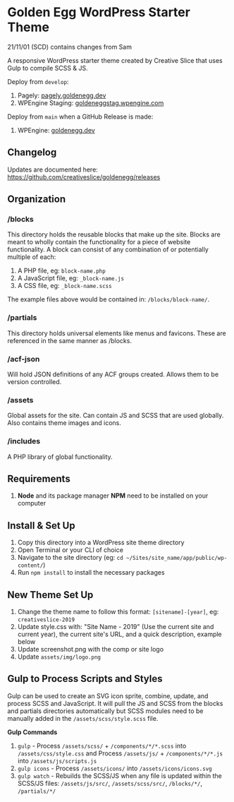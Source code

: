 # Golden Egg WordPress Starter Theme
21/11/01 (SCD) contains changes from Sam 

A responsive WordPress starter theme created by Creative Slice that uses Gulp to compile SCSS &amp; JS.

Deploy from `develop`:
1. Pagely: [pagely.goldenegg.dev](https://goldenegg.dev)
1. WPEngine Staging: [goldeneggstag.wpengine.com](https://goldeneggstag.wpengine.com)

Deploy from `main` when a GitHub Release is made:
1. WPEngine: [goldenegg.dev](https://goldenegg.dev)


## Changelog
Updates are documented here: https://github.com/creativeslice/goldenegg/releases

## Organization

### /blocks

This directory holds the reusable blocks that make up the site. Blocks are meant to wholly contain the functionality for a piece of website functionality. A block can consist of any combination of or potentially multiple of each:

1. A PHP file, eg: `block-name.php`
1. A JavaScript file, eg: `_block-name.js`
1. A CSS file, eg: `_block-name.scss`

The example files above would be contained in: `/blocks/block-name/`.

### /partials

This directory holds universal elements like menus and favicons. These are referenced in the same manner as /blocks.

### /acf-json

Will hold JSON definitions of any ACF groups created. Allows them to be version controlled.

### /assets

Global assets for the site. Can contain JS and SCSS that are used globally. Also contains theme images and icons.

### /includes

A PHP library of global functionality.

## Requirements

1. **Node** and its package manager **NPM** need to be installed on your computer


## Install &amp; Set Up

1. Copy this directory into a WordPress site theme directory
1. Open Terminal or your CLI of choice
1. Navigate to the site directory (eg: `cd ~/Sites/site_name/app/public/wp-content/`)
1. Run `npm install` to install the necessary packages


## New Theme Set Up

1. Change the theme name to follow this format: `[sitename]-[year]`, eg: `creativeslice-2019`
1. Update style.css with: "Site Name - 2019" (Use the current site and current year), the current site's URL, and a quick description, example below
1. Update screenshot.png with the comp or site logo
1. Update `assets/img/logo.png`


## Gulp to Process Scripts and Styles

Gulp can be used to create an SVG icon sprite, combine, update, and process SCSS and JavaScript. It will pull the JS and SCSS from the blocks and partials directories automatically but SCSS modules need to be manually added in the `/assets/scss/style.scss` file.

**Gulp Commands**

1. `gulp` - Process `/assets/scss/` + `/components/*/*.scss` into `/assets/css/style.css` and Process `/assets/js/` + `/components/*/*.js` into `/assets/js/scripts.js`
1. `gulp icons` - Process `/assets/icons/` into `/assets/icons/icons.svg`
1. `gulp watch` - Rebuilds the SCSS/JS when any file is updated within the SCSS/JS files: `/assets/js/src/`, `/assets/scss/src/`, `/blocks/*/`, `/partials/*/`

